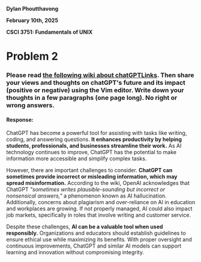 **Dylan Phoutthavong**

**February 10th, 2025**

**CSCI 3751: Fundamentals of UNIX**

# Problem 2
###  Please read [the following wiki about chatGPTLinks](https://en.wikipedia.org/wiki/ChatGPT#Reception,_criticism_and_issues).  Then share your views and thoughts on chatGPT's future and its impact (positive or negative) using the Vim editor.  Write down your thoughts in a few paragraphs (one page long). **No right or wrong answers**.

#### Response:

ChatGPT has become a powerful tool for assisting with tasks like writing, coding, and answering questions. **It enhances productivity by helping students, professionals, and businesses streamline their work.** As AI technology continues to improve, ChatGPT has the potential to make information more accessible and simplify complex tasks.  

However, there are important challenges to consider. **ChatGPT can sometimes provide incorrect or misleading information, which may spread misinformation.** According to the wiki, OpenAI acknowledges that ChatGPT *"sometimes writes plausible-sounding but incorrect or nonsensical answers,"* a phenomenon known as AI hallucination. Additionally, concerns about plagiarism and over-reliance on AI in education and workplaces are growing. If not properly managed, AI could also impact job markets, specifically in roles that involve writing and customer service.  

Despite these challenges, **AI can be a valuable tool when used responsibly.** Organizations and educators should establish guidelines to ensure ethical use while maximizing its benefits. With proper oversight and continuous improvements, ChatGPT and similar AI models can support learning and innovation without compromising integrity.  